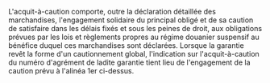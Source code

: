 L'acquit-à-caution comporte, outre la déclaration
détaillée des marchandises, l'engagement solidaire du principal obligé
et de sa caution de satisfaire dans les délais fixés et sous les peines
de droit, aux obligations prévues par les lois et règlements propres au
régime douanier suspensif au bénéfice duquel ces marchandises sont
déclarées.
Lorsque la garantie revêt la forme d'un cautionnement global,
l'indication sur l'acquit-à-caution du numéro d'agrément de ladite
garantie tient lieu de l'engagement de la caution prévu à l'alinéa 1er
ci-dessus.